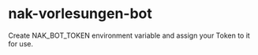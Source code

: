 # nak-vorlesungen-bot

Create NAK_BOT_TOKEN environment variable and assign your Token to it for use.
